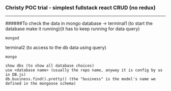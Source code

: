 ### Christy POC trial - simplest fullstack react CRUD (no redux)

---

######To check the data in mongo database ->
terminal1 (to start the database make it running)(it has to keep running for data query)

```
mongod
```

terminal2 (to access to the db data using query)

```
mongo
```

```
show dbs (to show all database choices)
use <database name> (usually the repo name, anyway it is config by us in DB.js)
db.business.find().pretty() (the "business" is the model's name we defined in the mongoose schema)
```
